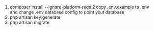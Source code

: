 1. composer install --ignore-platform-reqs
2  copy .env.example to .env and  change .env database config to point yout database
3. php artisan key:generate
4. php artisan migrate
